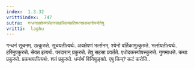 ```yaml
---
index:  1.3.32
vrittiindex:  747
sutra:  गन्धनावक्षेपणसेवनसाहसिक्यप्रतियत्नप्रकथनोपयोगेषु
vritti:  laghu 
---
```


गन्धनं सूचनम्. उत्कुरुते. सूचयतीत्यर्थः. अवक्षेपणं भर्त्सनम्. श्येनो वर्तिकामुत्कुरुते. भर्त्सयतीत्यर्थः. हरिमुपकुरुते. सेवत इत्यर्थः. परदारान् प्रकुरुते. तेषु सहसा प्रवर्तते. एधोदकस्योपस्कुरुते. गुणमाधत्ते. कथाः प्रकुरुते. प्रकथयतीत्यर्थः. शतं प्रकुरुते. धर्मार्थं विनियुङ्क्ते. एषु किम्? कटं करोति..

